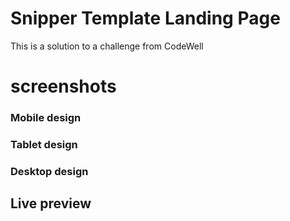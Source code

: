 # Snipper Template Landing Page
This is a solution to a challenge from CodeWell

# screenshots
### Mobile design

### Tablet design

### Desktop design

## Live preview